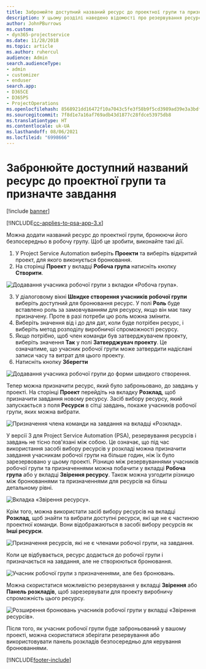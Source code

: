 ```yaml
---
title: Забронюйте доступний названий ресурс до проектної групи та призначте завдання
description: У цьому розділі наведено відомості про резервування ресурсів для робочих груп проекту та призначення їх на завдання.
author: JohnPBurrows
ms.custom:
- dyn365-projectservice
ms.date: 11/28/2018
ms.topic: article
ms.author: ruhercul
audience: Admin
search.audienceType:
- admin
- customizer
- enduser
search.app:
- D365CE
- D365PS
- ProjectOperations
ms.openlocfilehash: 8568921dd16472f10a7043c5fe3f58b9f5cd3989ad39e3a3bdf269b0c7203ae2
ms.sourcegitcommit: 7f8d1e7a16af769adb43d1877c28fdce53975db8
ms.translationtype: HT
ms.contentlocale: uk-UA
ms.lasthandoff: 08/06/2021
ms.locfileid: "6998666"
---
```

# <a name="book-named-bookable-resources-to-a-project-team-and-assign-tasks"></a>Забронюйте доступний названий ресурс до проектної групи та призначте завдання 

[!include [banner](../includes/psa-now-project-operations.md)]

[!INCLUDE[cc-applies-to-psa-app-3.x](../includes/cc-applies-to-psa-app-3x.md)]

Можна додати названий ресурс до проектної групи, бронюючи його безпосередньо в робочу групу. Щоб це зробити, виконайте такі дії.

1. У Project Service Automation виберіть **Проекти** та виберіть відкритий проект, для якого виконується бронювання.
2. На сторінці **Проект** у вкладці **Робоча група** натисніть кнопку **Створити**. 

![Додавання учасника робочої групи з вкладки «Робоча група».](media/RM-how-to-1.png)

3. У діалоговому вікні **Швидке створення учасників робочої групи** виберіть доступний для бронювання ресурс. У полі **Роль** буде вставлено роль за замовчуванням для ресурсу, якщо він має таку призначену. Проте в разі потреби цю роль можна змінити. 
4. Виберіть значення від і до для дат, коли буде потрібен ресурс, і виберіть метод розподілу виробничої спроможності ресурсу. 
5. Якщо потрібно, щоб член команди був затверджувачем проекту, виберіть значення **Так** у полі **Затверджувач проекту**. Це означатиме, що учасник робочої групи може затвердити надіслані записи часу та витрат для цього проекту. 
6. Натисніть кнопку **Зберегти**

![Додавання учасника робочої групи до форми швидкого створення.](media/RM-how-to-2.png)


Тепер можна призначити ресурс, який було заброньовано, до завдань у проекті. На сторінці **Проект** перейдіть на вкладку **Розклад**, щоб призначити завдання новому ресурсу. Засіб вибору ресурсу, який запускається з поля **Ресурси** в сітці завдань, покаже учасників робочої групи, яких можна вибрати.

![Призначення члена команди на завдання на вкладці «Розклад».](media/RM-how-to-3.png)

У версії 3 для Project Service Automation (PSA), резервування ресурсів і завдань не тісно пов'язані між собою. Це означає, що під час використання засобі вибору ресурсів у розкладі можна призначити завдання учасникам робочої групи на більше годин, ніж їх було зарезервовано у цьому проекті.
Різницю між резервуваннями учасників робочої групи та призначеннями можна побачити у вкладці **Робоча група** або у вкладці **Звірення ресурсу**. Також можна узгодити різницю між бронюваннями та призначеннями для ресурсів на більш детальному рівні.

![Вкладка «Звірення ресурсу».](media/RM-how-to-4.png)

Крім того, можна використати засіб вибору ресурсів на вкладці **Розклад**, щоб знайти та вибрати доступні ресурси, які ще не є частиною проектної команди. Вони відображаються в засобі вибору ресурсів як **Інші ресурси**.

![Призначення ресурсів, які не є членами робочої групи, на завдання.](media/RM-how-to-5.png)

Коли це відбувається, ресурс додається до робочої групи і призначається на завдання, але не створюються бронювання.

![Учасник робочої групи з призначеннями, але без бронювань.](media/RM-how-to-6.png)

Можна скористатися можливістю резервування у вкладці **Звірення** або **Панель розкладів**, щоб зарезервувати для проекту виробничу спроможність цього ресурсу.

![Розширення бронювань учасників робочої групи у вкладці «Звірення ресурсів».](media/RM-how-to-7.png)

Після того, як учасник робочої групи буде заброньований у вашому проекті, можна скористатися зберігати резервування або використовувати панель розкладів безпосередньо для керування бронюваннями.


[!INCLUDE[footer-include](../includes/footer-banner.md)]